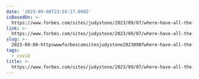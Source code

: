 ```yaml
---
date: '2023-09-08T23:59:17.000Z'
isBasedOn: >-
  https://www.forbes.com/sites/judystone/2023/09/07/where-have-all-the-masks-gone/?sh=256926ff6c94
link: >-
  https://www.forbes.com/sites/judystone/2023/09/07/where-have-all-the-masks-gone/?sh=256926ff6c94
slug: >-
  2023-09-08-httpswwwforbescomsitesjudystone20230907where-have-all-the-masks-gonesh256926ff6c94
tags:
  - covid
title: >-
  https://www.forbes.com/sites/judystone/2023/09/07/where-have-all-the-masks-gone/?sh=256926ff6c94
---
```


